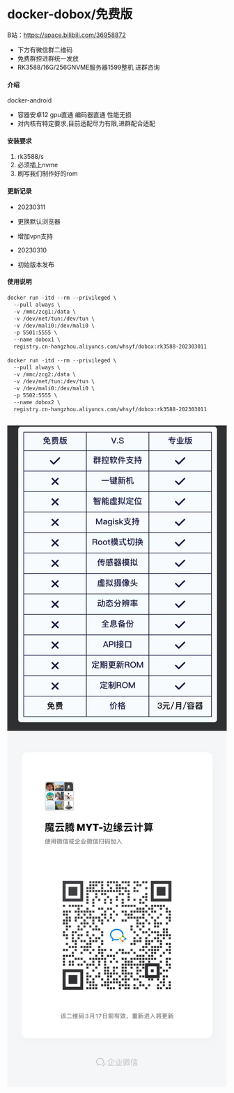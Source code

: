 # docker-dobox/免费版
B站：https://space.bilibili.com/36958872

- 下方有微信群二维码
- 免费群控进群统一发放
- RK3588/16G/256GNVME服务器1599整机 进群咨询

#### 介绍
docker-android 
- 容器安卓12 gpu直通 编码器直通 性能无损
- 对内核有特定要求,目前适配尽力有限,进群配合适配


#### 安装要求

1.  rk3588/s
2.  必须插上nvme
3.  刷写我们制作好的rom

#### 更新记录

- 20230311
- 更换默认浏览器
- 增加vpn支持

- 20230310
- 初始版本发布

#### 使用说明

```
docker run -itd --rm --privileged \
  --pull always \
  -v /mmc/zcg1:/data \
  -v /dev/net/tun:/dev/tun \
  -v /dev/mali0:/dev/mali0 \
  -p 5501:5555 \
  --name dobox1 \
  registry.cn-hangzhou.aliyuncs.com/whsyf/dobox:rk3588-202303011
  
docker run -itd --rm --privileged \
  --pull always \
  -v /mmc/zcg2:/data \
  -v /dev/net/tun:/dev/tun \
  -v /dev/mali0:/dev/mali0 \
  -p 5502:5555 \
  --name dobox2 \
  registry.cn-hangzhou.aliyuncs.com/whsyf/dobox:rk3588-202303011
  
```
![输入图片说明](jpg/91095e5d10c5d87b133256071a5b7df.jpg)
![输入图片说明](jpg/47a5856531f39607259ff7534bf11b0.jpg)
